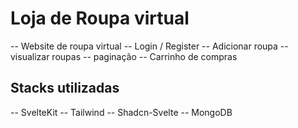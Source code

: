# Loja de Roupa virtual

-- Website de roupa virtual
-- Login / Register
-- Adicionar roupa
-- visualizar roupas
-- paginação
-- Carrinho de compras

## Stacks utilizadas

-- SvelteKit
-- Tailwind
-- Shadcn-Svelte
-- MongoDB
